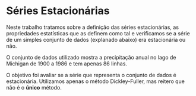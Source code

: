 # Séries Estacionárias

Neste trabalho tratamos sobre a definição das séries estacionárias, as propriedades estatísticas que as definem como tal e verificamos se a série de um simples conjunto de dados (explanado abaixo) era estacionária ou não.

O conjunto de dados utilizado mostra a precipitação anual no lago de Michigan de 1900 a 1986 e tem apenas 86 linhas.

O objetivo foi avaliar se a série que representa o conjunto de dados é estacionária. Utilizamos apenas o método Dickley-Fuller, mas reitero que não é o **único** método.